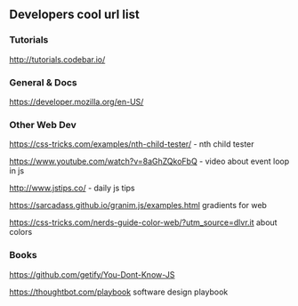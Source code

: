 ## Developers cool url list

### Tutorials

http://tutorials.codebar.io/


### General & Docs

https://developer.mozilla.org/en-US/ 


### Other Web Dev

https://css-tricks.com/examples/nth-child-tester/ - nth child tester

https://www.youtube.com/watch?v=8aGhZQkoFbQ - video about event loop in js

http://www.jstips.co/ - daily js tips

https://sarcadass.github.io/granim.js/examples.html  gradients for web

https://css-tricks.com/nerds-guide-color-web/?utm_source=dlvr.it about colors

### Books

https://github.com/getify/You-Dont-Know-JS

https://thoughtbot.com/playbook software design playbook 

